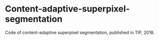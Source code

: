 # Content-adaptive-superpixel-segmentation
Code of content-adaptive superpixel segmentation, published in TIP, 2018.
